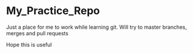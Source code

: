 # My_Practice_Repo

Just a place for me to work while learning git. Will try to master branches, merges and pull requests
 
Hope this is useful
